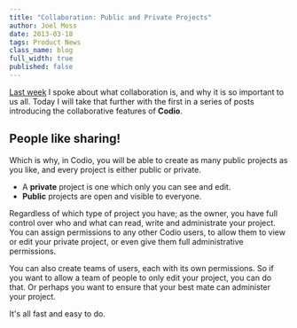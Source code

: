 ```yaml
---
title: "Collaboration: Public and Private Projects"
author: Joel Moss
date: 2013-03-18
tags: Product News
class_name: blog
full_width: true
published: false
---
```


[Last week](/blog/2013/15/collaboration-in-coding) I spoke about what collaboration is, and why it is so important to us all. Today I will take that further with the first in a series of posts introducing the collaborative features of **Codio**.

## People like sharing!

Which is why, in Codio, you will be able to create as many public projects as you like, and every project is either public or private.

  - A **private** project is one which only you can see and edit.
  - **Public** projects are open and visible to everyone.

Regardless of which type of project you have; as the owner, you have full control over who and what can read, write and administrate your project. You can assign permissions to any other Codio users, to allow them to view or edit your private project, or even give them full administrative permissions.

You can also create teams of users, each with its own permissions. So if you want to allow a team of people to only edit your project, you can do that. Or perhaps you want to ensure that your best mate can administer your project.

It's all fast and easy to do.
